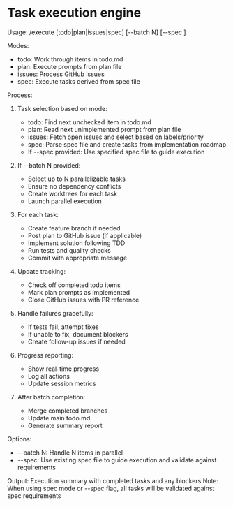 # Task execution engine

Usage: /execute [todo|plan|issues|spec] [--batch N] [--spec <spec-file>]

Modes:
- todo: Work through items in todo.md
- plan: Execute prompts from plan file
- issues: Process GitHub issues
- spec: Execute tasks derived from spec file

Process:

1. Task selection based on mode:
   - todo: Find next unchecked item in todo.md
   - plan: Read next unimplemented prompt from plan file
   - issues: Fetch open issues and select based on labels/priority
   - spec: Parse spec file and create tasks from implementation roadmap
   - If --spec provided: Use specified spec file to guide execution

2. If --batch N provided:
   - Select up to N parallelizable tasks
   - Ensure no dependency conflicts
   - Create worktrees for each task
   - Launch parallel execution

3. For each task:
   - Create feature branch if needed
   - Post plan to GitHub issue (if applicable)
   - Implement solution following TDD
   - Run tests and quality checks
   - Commit with appropriate message

4. Update tracking:
   - Check off completed todo items
   - Mark plan prompts as implemented
   - Close GitHub issues with PR reference

5. Handle failures gracefully:
   - If tests fail, attempt fixes
   - If unable to fix, document blockers
   - Create follow-up issues if needed

6. Progress reporting:
   - Show real-time progress
   - Log all actions
   - Update session metrics

7. After batch completion:
   - Merge completed branches
   - Update main todo.md
   - Generate summary report

Options:
- --batch N: Handle N items in parallel
- --spec: Use existing spec file to guide execution and validate against requirements

Output: Execution summary with completed tasks and any blockers
Note: When using spec mode or --spec flag, all tasks will be validated against spec requirements